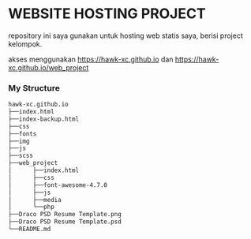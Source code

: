 # WEBSITE HOSTING PROJECT
repository ini saya gunakan untuk hosting web statis saya, berisi project kelompok.

akses menggunakan https://hawk-xc.github.io dan https://hawk-xc.github.io/web_project

### My Structure
```bash
hawk-xc.github.io
├──index.html
├──index-backup.html
├──css
├──fonts
├──img
├──js
├──scss
├──web_project
│      ├──index.html
│      ├──css
│      ├──font-awesome-4.7.0
│      ├──js
│      ├──media
│      └──php
├──Draco PSD Resume Template.png
├──Draco PSD Resume Template.psd
└──README.md
```

